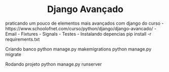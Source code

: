 <h1 align="center">Django Avançado</h1>
praticando um pouco de elementos mais avançados com django do curso - https://www.schoolofnet.com/curso/python/django/django-avancado/
- Email
- Fixtures 
- Signals 
- Testes
- 
Instalando depencias
 pip install -r requirements.txt 

Criando banco
python manage.py makemigrations
python manage.py migrate

Rodando projeto
python manage.py runserver

